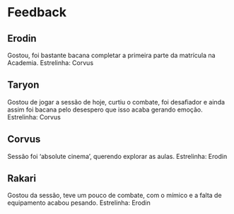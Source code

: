 # Feedback
## Erodin
Gostou, foi bastante bacana completar a primeira parte da matrícula na Academia.
Estrelinha: Corvus

## Taryon
Gostou de jogar a sessão de hoje, curtiu o combate, foi desafiador e ainda assim foi bacana pelo desespero que isso acaba gerando emoção.
Estrelinha: Corvus

## Corvus
Sessão foi ‘absolute cinema’, querendo explorar as aulas. 
Estrelinha: Erodin

## Rakari
Gostou da sessão, teve um pouco de combate, com o mímico e a falta de equipamento acabou pesando.
Estrelinha: Erodin